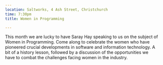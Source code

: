 ```yaml
---
location: Saltworks, 4 Ash Street, Christchurch
time: 7:30pm
title: Women in Programming

---
```


This month we are lucky to have Saray Hay speaking to us on the subject of Women in Programming. Come along to celebrate the women who have pioneered crucial developments in software and information technology. A bit of a history lesson, followed by a discussion of the opportunities we have to combat the challenges facing women in the industry.
